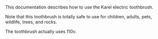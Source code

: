 
This documentation describes how to use the Karel electric toothbrush.

Note that this toothbrush is totally safe to use for children, adults, pets, wildlife,  trees, and rocks.

The toothbrush actually uses 110v.